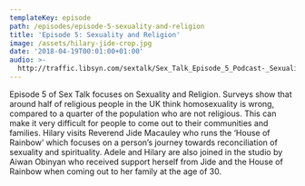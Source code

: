 ```yaml
---
templateKey: episode
path: /episodes/episode-5-sexuality-and-religion
title: 'Episode 5: Sexuality and Religion'
image: /assets/hilary-jide-crop.jpg
date: '2018-04-19T00:01:00+01:00'
audio: >-
  http://traffic.libsyn.com/sextalk/Sex_Talk_Episode_5_Podcast-_Sexuality_and_Religion.mp3
---
```

Episode 5 of Sex Talk focuses on Sexuality and Religion. Surveys show that around half of religious people in the UK think homosexuality is wrong, compared to a quarter of the population who are not religious. This can make it very difficult for people to come out to their communities and families. Hilary visits Reverend Jide Macauley who runs the ‘House of Rainbow’ which focuses on a person’s journey towards reconciliation of sexuality and spirituality. Adele and Hilary are also joined in the studio by Aiwan Obinyan who received support herself from Jide and the House of Rainbow when coming out to her family at the age of 30.
